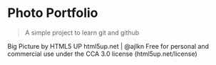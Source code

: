 # Photo Portfolio

> A simple project to learn git and github

Big Picture by HTML5 UP
html5up.net | @ajlkn
Free for personal and commercial use under the CCA 3.0 license (html5up.net/license)
